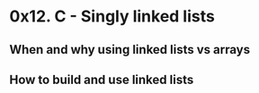 # 0x12. C - Singly linked lists
## When and why using linked lists vs arrays
## How to build and use linked lists
